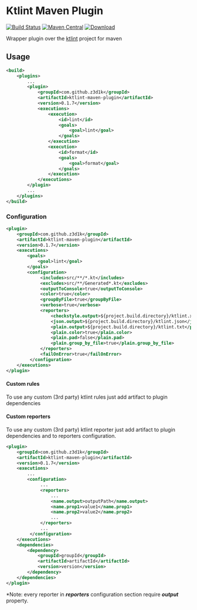 # Ktlint Maven Plugin
[![Build Status](https://travis-ci.org/z3d1k/ktlint-maven-plugin.svg?branch=master)](https://travis-ci.org/z3d1k/ktlint-maven-plugin)
[![Maven Central](https://img.shields.io/maven-central/v/com.github.z3d1k/ktlint-maven-plugin.svg)](http://search.maven.org/#search%7Cga%7C1%7Cg%3A%22com.github.z3d1k%22%20a%3A%22ktlint-maven-plugin%22)
[ ![Download](https://api.bintray.com/packages/z3d1k/maven/ktlint-maven-plugin/images/download.svg) ](https://bintray.com/z3d1k/maven/ktlint-maven-plugin/_latestVersion)

Wrapper plugin over the [ktlint](https://github.com/shyiko/ktlint) project for maven

## Usage
```xml
<build>
    <plugins>
        ...
        <plugin>
            <groupId>com.github.z3d1k</groupId>
            <artifactId>ktlint-maven-plugin</artifactId>
            <version>0.1.7</version>
            <executions>
                <execution>
                    <id>lint</id>
                    <goals>
                        <goal>lint</goal>
                    </goals>
                </execution>
                <execution>
                    <id>format</id>
                    <goals>
                        <goal>format</goal>
                    </goals>
                </execution>
            </executions>
        </plugin>
        ...
    </plugins>
</build>
```
### Configuration
```xml
<plugin>
    <groupId>com.github.z3d1k</groupId>
    <artifactId>ktlint-maven-plugin</artifactId>
    <version>0.1.7</version>
    <executions>
        <goals>
            <goal>lint</goal>
        </goals>
        <configuration>
             <includes>src/**/*.kt</includes>
             <excludes>src/**/Generated*.kt</excludes>
             <outputToConsole>true</outputToConsole>
             <color>true</color>
             <groupByFile>true</groupByFile>
             <verbose>true</verbose>
             <reporters>
                 <checkstyle.output>${project.build.directory}/ktlint.xml</checkstyle.output>
                 <json.output>${project.build.directory}/ktlint.json</json.output>
                 <plain.output>${project.build.directory}/ktlint.txt</plain.output>
                 <plain.color>true</plain.color>
                 <plain.pad>false</plain.pad>
                 <plain.group_by_file>true</plain.group_by_file>
             </reporters>
             <failOnError>true</failOnError>
         </configuration>
    </executions>
</plugin>
```
#### Custom rules
To use any custom (3rd party) ktlint rules just add artifact to plugin dependencies

#### Custom reporters
To use any custom (3rd party) ktlint reporter just add artifact to plugin dependencies and to reporters configuration.

```xml
<plugin>
    <groupId>com.github.z3d1k</groupId>
    <artifactId>ktlint-maven-plugin</artifactId>
    <version>0.1.7</version>
    <executions>
        ...
        <configuration>
             ...
             <reporters>
                 ...
                 <name.output>outputPath</name.output>
                 <name.prop1>value1</name.prop1>
                 <name.prop2>value2</name.prop2>
                 ...
             </reporters>
             ...
         </configuration>
    </executions>
    <dependencies>
        <dependency>
            <groupId>groupId</groupId>
            <artifactId>artifactId</artifactId>
            <version>version</version>
        </dependency>
    </dependencies>
</plugin>

```
*Note: every reporter in ___reporters___ configuration section require ___output___ property.
